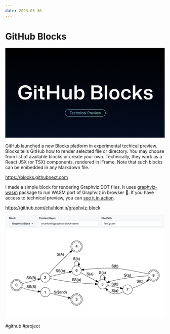 ```yaml
---
date: 2023-03-30
---
```


# GitHub Blocks

![GitHub Blocks](github-blocks.png)

GitHub launched a new Blocks platform in experimental techical preview.
Blocks tells GitHub how to render selected file or directory.
You may choose from list of available blocks or create your own.
Technically, they work as a React JSX (or TSX) components, rendered in iFrame. Note that such blocks can be embedded in any Markdown file.

https://blocks.githubnext.com

I made a simple block for rendering Graphviz DOT files.
It uses [graphviz-wasm](https://github.com/fabiospampinato/graphviz-wasm/)
package to run WASM port of Graphviz in browser 🤯.
If you have access to technical preview, you can
[see it in action](https://blocks.githubnext.com/chuhlomin/graphviz-block-demo/blob/main/README.md).

https://github.com/chuhlomin/graphviz-block

![graphviz-block-demo](graphviz-block-demo.png)

#github #project
